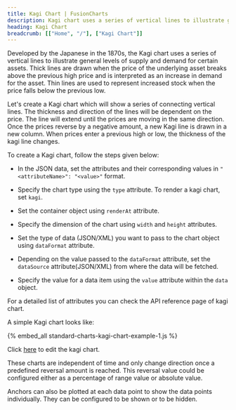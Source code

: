 ```yaml
---
title: Kagi Chart | FusionCharts
description: Kagi chart uses a series of vertical lines to illustrate general levels of supply and demand for certain assets. These charts are independent of time
heading: Kagi Chart
breadcrumb: [["Home", "/"], ["Kagi Chart"]]
---
```


Developed by the Japanese in the 1870s, the Kagi chart uses a series of vertical lines to illustrate general levels of supply and demand for certain assets. Thick lines are drawn when the price of the underlying asset breaks above the previous high price and is interpreted as an increase in demand for the asset. Thin lines are used to represent increased stock when the price falls below the previous low.

Let's create a Kagi chart which will show a series of connecting vertical lines. The thickness and direction of the lines will be dependent on the price. The line will extend until the prices are moving in the same direction. Once the prices reverse by a negative amount, a new Kagi line is drawn in a new column. When prices enter a previous high or low, the thickness of the kagi line changes.


To create a Kagi chart, follow the steps given below:

* In the JSON data, set the attributes and their corresponding values in `"<attributeName>": "<value>"` format.

* Specify the chart type using the `type` attribute. To render a kagi chart, set `kagi`.

* Set the container object using `renderAt` attribute.

* Specify the dimension of the chart using `width` and `height` attributes.

* Set the type of data (JSON/XML) you want to pass to the chart object using `dataFormat` attribute.

* Depending on the value passed to the `dataFormat` attribute, set the `dataSource` attribute(JSON/XML) from where the data will be fetched.

* Specify the value for a data item using the `value` attribute within the `data` object.

For a detailed list of attributes you can check the API reference page of kagi chart.

A simple Kagi chart looks like:

{% embed_all standard-charts-kagi-chart-example-1.js %}

Click [here](http://jsfiddle.net/fusioncharts/JRZ36/) to edit the kagi chart.

These charts are independent of time and only change direction once a predefined reversal amount is reached. This reversal value could be configured either as a percentage of range value or absolute value.

Anchors can also be plotted at each data point to show the data points individually. They can be configured to be shown or to be hidden.